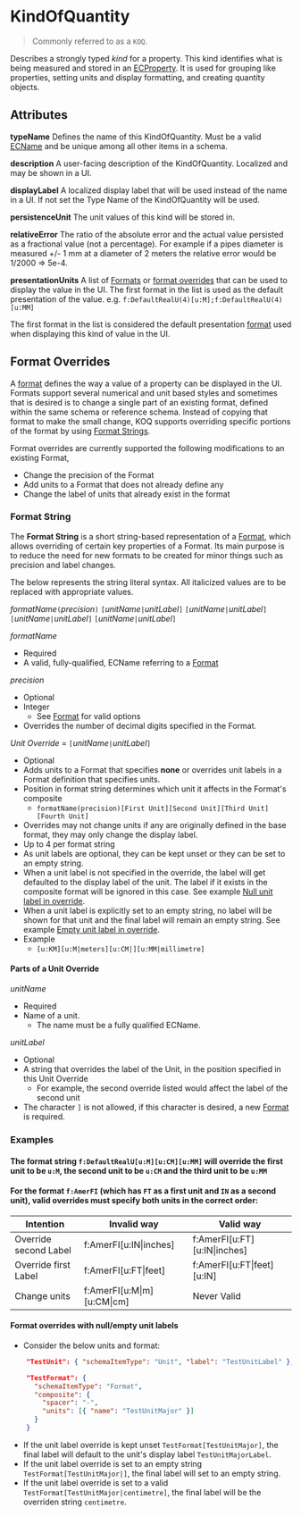 # KindOfQuantity

> Commonly referred to as a `KOQ`.

Describes a strongly typed *kind* for a property. This kind identifies what is being measured and stored in an [ECProperty](./ec-property.md). It is used for grouping like properties, setting units and display formatting, and creating quantity objects.

## Attributes

**typeName** Defines the name of this KindOfQuantity. Must be a valid [ECName](./ec-name.md) and be unique among all other items in a schema.

**description** A user-facing description of the KindOfQuantity. Localized and may be shown in a UI.

**displayLabel** A localized display label that will be used instead of the name in a UI. If not set the Type Name of the KindOfQuantity will be used.

**persistenceUnit** The unit values of this kind will be stored in.

**relativeError** The ratio of the absolute error and the actual value persisted as a fractional value (not a percentage).  For example if a pipes diameter is measured +/- 1 mm at a diameter of 2 meters the relative error would be 1/2000 => 5e-4.

**presentationUnits** A list of [Formats](./ec-format.md) or [format overrides](#format-overrides) that can be used to display the value in the UI.  The first format in the list is used as the default presentation of the value.  e.g. `f:DefaultRealU(4)[u:M];f:DefaultRealU(4)[u:MM]`

The first format in the list is considered the default presentation [format](./ec-format.md) used when displaying this kind of value in the UI.

## Format Overrides

A [format](./ec-format.md) defines the way a value of a property can be displayed in the UI.  Formats support several numerical and unit based styles and sometimes that is desired is to change a single part of an existing format, defined within the same schema or reference schema.  Instead of copying that format to make the small change, KOQ supports overriding specific portions of the format by using [Format Strings](#format-string).

Format overrides are currently supported the following modifications to an existing Format,

- Change the precision of the Format
- Add units to a Format that does not already define any
- Change the label of units that already exist in the format

### Format String

The **Format String** is a short string-based representation of a [Format](./ec-format.md), which allows overriding of certain key properties of a Format.
Its main purpose is to reduce the need for new formats to be created for minor things such as precision and label changes.

The below represents the string literal syntax. All italicized values are to be replaced with appropriate values.

*formatName*`(`*precision*`)` `[`*unitName*`|`*unitLabel*`]` `[`*unitName*`|`*unitLabel*`]` `[`*unitName*`|`*unitLabel*`]` `[`*unitName*`|`*unitLabel*`]`

*formatName*

- Required
- A valid, fully-qualified, ECName referring to a [Format](./ec-format.md)

*precision*

- Optional
- Integer
  - See [Format](./ec-format.md) for valid options
- Overrides the number of decimal digits specified in the Format.

*Unit Override* = `[`*unitName*`|`*unitLabel*`]`

- Optional
- Adds units to a Format that specifies **none** or overrides unit labels in a Format definition that specifies units.
- Position in format string determines which unit it affects in the Format's composite
  - `formatName(precision)[First Unit][Second Unit][Third Unit][Fourth Unit]`
- Overrides may not change units if any are originally defined in the base format, they may only change the display label.
- Up to 4 per format string
- As unit labels are optional, they can be kept unset or they can be set to an empty string.
- When a unit label is not specified in the override, the label will get defaulted to the display label of the unit. The label if it exists in the composite format will be ignored in this case. See example [Null unit label in override](#format-overrides-with-nullempty-unit-labels).
- When a unit label is explicitly set to an empty string, no label will be shown for that unit and the final label will remain an empty string. See example [Empty unit label in override](#format-overrides-with-nullempty-unit-labels).
- Example
  - `[u:KM][u:M|meters][u:CM|][u:MM|millimetre]`

#### Parts of a Unit Override

*unitName*

- Required
- Name of a unit.
  - The name must be a fully qualified ECName.

*unitLabel*

- Optional
- A string that overrides the label of the Unit, in the position specified in this Unit Override
  - For example, the second override listed would affect the label of the second unit
- The character `]` is not allowed, if this character is desired, a new [Format](./ec-format.md) is required.

### Examples

  #### The format string `f:DefaultRealU[u:M][u:CM][u:MM]` will override the first unit to be `u:M`, the second unit to be `u:CM` and the third unit to be `u:MM`

  #### For the format `f:AmerFI` (which has `FT` as a first unit and `IN` as a second unit), valid overrides must specify both units in the correct order:

| Intention             | Invalid way                        | Valid way                        |
|-----------------------|------------------------------------|----------------------------------|
| Override second Label | f:AmerFI[u:IN&#124;inches]         | f:AmerFI[u:FT][u:IN&#124;inches] |
| Override first Label  | f:AmerFI[u:FT&#124;feet]           | f:AmerFI[u:FT&#124;feet][u:IN]   |
| Change units          | f:AmerFI[u:M&#124;m][u:CM&#124;cm] | Never Valid                      |

 #### Format overrides with null/empty unit labels
  - Consider the below units and format:

  ```json
      "TestUnit": { "schemaItemType": "Unit", "label": "TestUnitLabel" },

      "TestFormat": {
        "schemaItemType": "Format",
        "composite": {
          "spacer": "-",
          "units": [{ "name": "TestUnitMajor" }]
        }
      }
  ```
  - If the unit label override is kept unset `TestFormat[TestUnitMajor]`, the final label will default to the unit's display label `TestUnitMajorLabel`.
  - If the unit label override is set to an empty string `TestFormat[TestUnitMajor|]`, the final label will set to an empty string.
  - If the unit label override is set to a valid `TestFormat[TestUnitMajor|centimetre]`, the final label will be the overriden string `centimetre`.